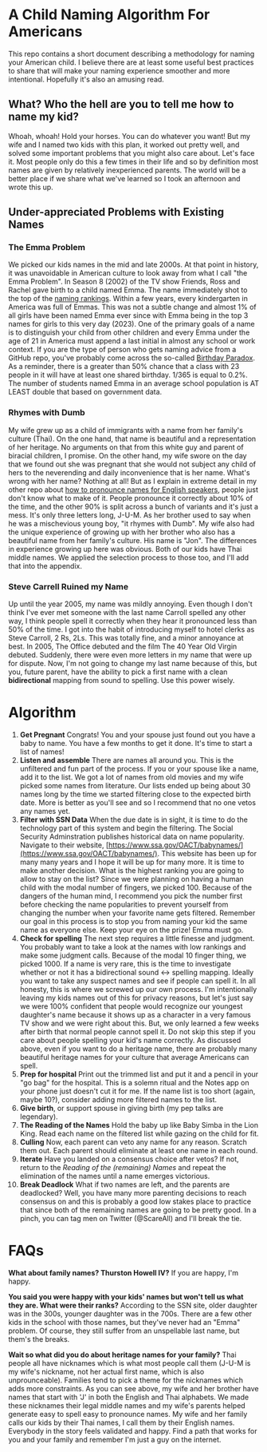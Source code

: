 # A Child Naming Algorithm For Americans
This repo contains a short document describing a methodology for naming your American child.
I believe there are at least some useful best practices to share that will make your naming experience smoother and more intentional.
Hopefully it's also an amusing read.

## What? Who the hell are you to tell me how to name my kid?
Whoah, whoah!  Hold your horses.   You can do whatever you want!  But my wife and I named two kids with this plan, it worked out pretty well, and solved some important problems that you might also care about. Let's face it. Most people only do this a few times in their life and so by definition most names are given by relatively inexperienced parents. The world will be a better place if we share what we've learned so I took an afternoon and wrote this up.

## Under-appreciated Problems with Existing Names

### The Emma Problem
We picked our kids names in the mid and late 2000s. At that point in history, it was unavoidable in American culture to look away from what I call "the Emma Problem".  In Season 8 (2002) of the TV show Friends, Ross and Rachel gave birth to a child named Emma. The name immediately shot to the top of the [naming rankings](https://www.ssa.gov/OACT/babynames/).  Within a few years, every kindergarten in America was full of Emmas. This was not a subtle change and almost 1% of all girls have been named Emma ever since with Emma being in the top 3 names for girls to this very day (2023).  One of the primary goals of a name is to distinguish your child from other children and every Emma under the age of 21 in America must append a last initial in almost any school or work context.  If you are the type of person who gets naming advice from a GitHub repo, you've probably come across the so-called [Birthday Paradox](https://en.wikipedia.org/wiki/Birthday_problem).  As a reminder, there is a greater than 50% chance that a class with 23 people in it will have at least one shared birthday.  1/365 is equal to 0.2%.  The number of students named Emma in an average school population is AT LEAST double that based on government data.

### Rhymes with Dumb
My wife grew up as a child of immigrants with a name from her family's culture (Thai). On the one hand, that name is beautiful and a representation of her heritage. No arguments on that from this white guy and parent of biracial children, I promise. On the other hand, my wife swore on the day that we found out she was pregnant that she would not subject any child of hers to the neverending and daily inconvenience that is her name. What's wrong with her name? Nothing at all! But as I explain in extreme detail in my other repo about [how to pronounce names for English speakers](https://github.com/SteveMCarroll/PronouncingNamesForEnglishSpeakers), people just don't know what to make of it. People pronounce it correctly about 10% of the time, and the other 90% is split across a bunch of variants and it's just a mess. It's only three letters long, J-U-M.  As her brother used to say when he was a mischevious young boy, "it rhymes with Dumb". My wife also had the unique experience of growing up with her brother who also has a beautiful name from her family's culture. His name is "Jon". The differences in experience growing up here was obvious. Both of our kids have Thai middle names. We applied the selection process to those too, and I'll add that into the appendix.

### Steve Carr**e**ll Ruined my Name
Up until the year 2005, my name was mildly annoying. Even though I don't think I've ever met someone with the last name Carroll spelled any other way, I think people spell it correctly when they hear it pronounced less than 50% of the time.  I got into the habit of introducing myself to hotel clerks as Steve Carroll, 2 Rs, 2Ls.  This was totally fine, and a minor annoyance at best.  In 2005, The Office debuted and the film The 40 Year Old Virgin debuted.  Suddenly, there were even more letters in my name that were up for dispute. Now, I'm not going to change my last name because of this, but you, future parent, have the ability to pick a first name with a clean **bidirectional** mapping from sound to spelling.  Use this power wisely.

# Algorithm

1. **Get Pregnant** Congrats! You and your spouse just found out you have a baby to name.  You have a few months to get it done.  It's time to start a list of names!
2. **Listen and assemble**  There are names all around you.  This is the unfiltered and fun part of the process.  If you or your spouse like a name, add it to the list.  We got a lot of names from old movies and my wife picked some names from literature.  Our lists ended up being about 30 names long by the time we started filtering close to the expected birth date.  More is better as you'll see and so I recommend that no one vetos any names yet.
3. **Filter with SSN Data**  When the due date is in sight, it is time to do the technology part of this system and begin the filtering. The Social Security Adminstration publishes historical data on name popularity. Navigate to their website, [https://www.ssa.gov/OACT/babynames/](https://www.ssa.gov/OACT/babynames/).  This website has been up for many many years and I hope it will be up for many more.  It is time to make another decision. What is the highest ranking you are going to allow to stay on the list? Since we were planning on having a human child with the modal number of fingers, we picked 100. Because of the dangers of the human mind, I recommend you pick the number first before checking the name popularities to prevent yourself from changing the number when your favorite name gets filtered. Remember our goal in this process is to stop you from naming your kid the same name as everyone else. Keep your eye on the prize!  Emma must go.
4. **Check for spelling** The next step requires a little finesse and judgment.  You probably want to take a look at the names with low rankings and make some judgment calls.  Because of the modal 10 finger thing, we picked 1000.  If a name is very rare, this is the time to investigate whether or not it has a bidirectional sound <-> spelling mapping.  Ideally you want to take any suspect names and see if people can spell it. In all honesty, this is where we screwed up our own process.  I'm intentionally leaving my kids names out of this for privacy reasons, but let's just say we were 100% confident that people would recognize our youngest daughter's name because it shows up as a character in a very famous TV show and we were right about this. But, we only learned a few weeks after birth that normal people cannot spell it. Do not skip this step if you care about people spelling your kid's name correctly.  As discussed above, even if you want to do a heritage name, there are probably many beautiful heritage names for your culture that average Americans can spell.
5. **Prep for hospital** Print out the trimmed list and put it and a pencil in your "go bag" for the hospital. This is a solemn ritual and the Notes app on your phone just doesn't cut it for me. If the name list is too short (again, maybe 10?), consider adding more filtered names to the list.
6. **Give birth**, or support spouse in giving birth (my pep talks are legendary).
7. **The Reading of the Names**  Hold the baby up like Baby Simba in the Lion King. Read each name on the filtered list while gazing on the child for fit.
8. **Culling** Now, each parent can veto any name for any reason.  Scratch them out.  Each parent should eliminate at least one name in each round.
9. **Iterate** Have you landed on a consensus choice after vetos?   If not, return to the *Reading of the (remaining) Names* and repeat the elimination of the names until a name emerges victorious.  
10. **Break Deadlock** What if two names are left, and the parents are deadlocked?  Well, you have many more parenting decisions to reach consensus on and this is probably a good low stakes place to practice that since both of the remaining names are going to be pretty good. In a pinch, you can tag men on Twitter (@ScareAll) and I'll break the tie.

# FAQs

**What about family names?  Thurston Howell IV?**
If you are happy, I'm happy.  

**You said you were happy with your kids' names but won't tell us what they are.  What were their ranks?**
According to the SSN site, older daughter was in the 300s, younger daughter was in the 700s. 
There are a few other kids in the school with those names, but they've never had an "Emma" problem.
Of course, they still suffer from an unspellable last name, but them's the breaks.

**Wait so what did you do about heritage names for your family?**
Thai people all have nicknames which is what most people call them (J-U-M is my wife's nickname, not her actual first name, which is also unprounceable).  Families tend to pick a theme for the nicknames which adds more constraints.  As you can see above, my wife and her brother have names that start with 'J' in both the English and Thai alphabets.  We made these nicknames their legal middle names and my wife's parents helped generate easy to spell easy to pronounce names. My wife and her family calls our kids by their Thai names, I call them by their English names. Everybody in the story feels validated and happy. Find a path that works for you and your family and remember I'm just a guy on the internet.
